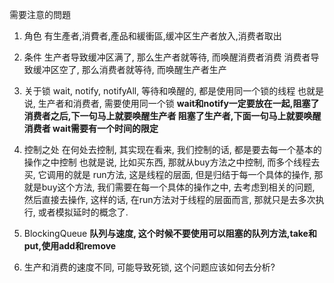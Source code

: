 需要注意的問題
1. 角色
   有生產者,消費者,產品和緩衝區,缓冲区生产者放入,消费者取出
2. 条件
   生产者导致缓冲区满了, 那么生产者就等待, 而唤醒消费者消费
   消费者导致缓冲区空了, 那么消费者就等待, 而唤醒生产者生产
3. 关于锁
   wait, notify, notifyAll, 等待和唤醒的, 都是使用同一个锁的线程
   也就是说, 生产者和消费者, 需要使用同一个锁
   **wait和notify一定要放在一起,阻塞了消费者之后,下一句马上就要唤醒生产者
   阻塞了生产者,下面一句马上就要唤醒消费者
   wait需要有一个时间的限定**

4. 控制之处
   在何处去控制, 其实现在看来, 我们控制的话, 都是要去每一个基本的操作之中控制
   也就是说, 比如买东西, 那就从buy方法之中控制, 而多个线程去买, 它调用的就是
   run方法, 这是线程的层面, 但是归结于每一个具体的操作, 那就是buy这个方法,
   我们需要在每一个具体的操作之中, 去考虑到相关的问题, 然后直接去操作, 这样的话,
   在run方法对于线程的层面而言, 那就只是去多次执行, 或者模拟延时的概念了.
5. BlockingQueue
   **队列与速度, 这个时候不要使用可以阻塞的队列方法,take和put,使用add和remove**
6. 生产和消费的速度不同, 可能导致死锁, 这个问题应该如何去分析?